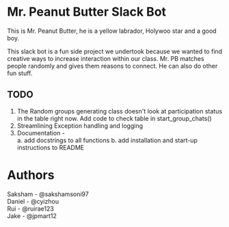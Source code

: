 # Mr. Peanut Butter Slack Bot
This is Mr. Peanut Butter, he is a yellow labrador, Holywoo star and a good boy.

This slack bot is a fun side project we undertook because we wanted to find creative ways to increase interaction within our class. Mr. PB matches people randomly and gives them reasons to connect. He can also do other fun stuff.


## TODO

1. The Random groups generating class doesn't look at participation status in the table right now. Add code to check table in start_group_chats()
2. Streamlining Exception handling and logging
3. Documentation - \
    a. add docstrings to all functions
    b. add installation and start-up instructions to README

# Authors
Saksham - @sakshamsoni97 \
Daniel - @cyizhou \
Rui - @ruirae123 \
Jake - @jpmart12
